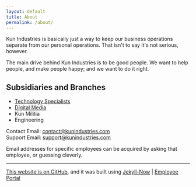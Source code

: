 ```yaml
---
layout: default
title: About
permalink: /about/
---
```


Kun Industries is basically just a way to keep our business operations separate from our personal operations. That isn't to say it's not serious, however.  

<!-- the following semicolon may not be correct. i'm not for sure, but i'm not going to look it up. if you believe this semicolon was written in error, please contact support@kunindustries.com -->
The main drive behind Kun Industries is to be good people. We want to help people, and make people happy; and we want to do it right.  

## Subsidiaries and Branches
- [Technology Specialists](../tech)  
- [Digital Media](../media)
- Kun Militia 
- Engineering  

Contact Email: contact@kunindustries.com  
Support Email: support@kunindustries.com  
  
Email addresses for specific employees can be acquired by asking that employee, or guessing cleverly.

---

[This website is on GitHub](https://github.com/kunindustries/kunindustries.github.io), and it was built using [Jekyll-Now](https://github.com/barryclark/jekyll-now) \| [Employee Portal](http://employee.kunindustries.com)
